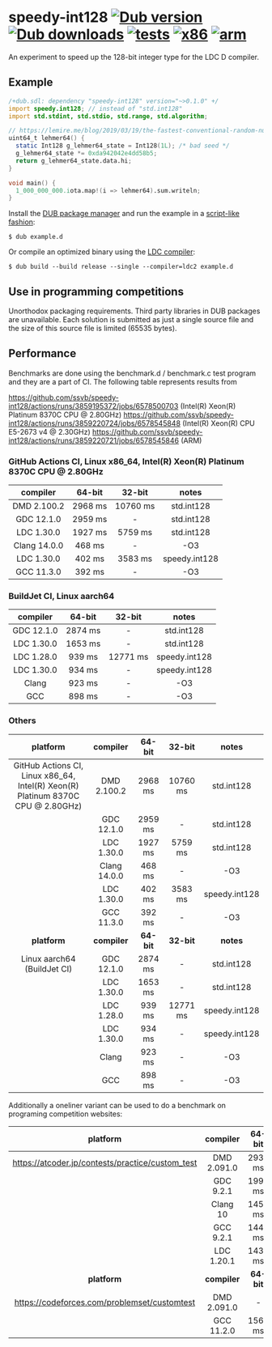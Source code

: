 # speedy-int128 [![Dub version](https://img.shields.io/dub/v/speedy-int128.svg)](https://code.dlang.org/packages/speedy-int128) [![Dub downloads](https://img.shields.io/dub/dt/speedy-int128.svg)](https://code.dlang.org/packages/speedy-int128) [![tests](https://github.com/ssvb/speedy-int128/actions/workflows/tests.yml/badge.svg)](https://github.com/ssvb/speedy-int128/actions/workflows/tests.yml) [![x86](https://github.com/ssvb/speedy-int128/actions/workflows/x86.yml/badge.svg)](https://github.com/ssvb/speedy-int128/actions/workflows/x86.yml) [![arm](https://github.com/ssvb/speedy-int128/actions/workflows/arm.yml/badge.svg)](https://github.com/ssvb/speedy-int128/actions/workflows/arm.yml)

An experiment to speed up the 128-bit integer type for the LDC D compiler.

## Example

```D
/+dub.sdl: dependency "speedy-int128" version="~>0.1.0" +/
import speedy.int128; // instead of "std.int128"
import std.stdint, std.stdio, std.range, std.algorithm;

// https://lemire.me/blog/2019/03/19/the-fastest-conventional-random-number-generator-that-can-pass-big-crush/
uint64_t lehmer64() {
  static Int128 g_lehmer64_state = Int128(1L); /* bad seed */
  g_lehmer64_state *= 0xda942042e4dd58b5;
  return g_lehmer64_state.data.hi;
}

void main() {
  1_000_000_000.iota.map!(i => lehmer64).sum.writeln;
}
```

Install the [DUB package manager](https://github.com/dlang/dub) and run the example in a [script-like fashion](https://dub.pm/advanced_usage):
```
$ dub example.d
```

Or compile an optimized binary using the [LDC compiler](https://github.com/ldc-developers/ldc/releases):
```
$ dub build --build release --single --compiler=ldc2 example.d
```

## Use in programming competitions

Unorthodox packaging requirements. Third party libraries in DUB packages are unavailable.
Each solution is submitted as just a single source file and the size of this source
file is limited (65535 bytes).

## Performance

Benchmarks are done using the benchmark.d / benchmark.c test program and they are a part of CI. The following
table represents results from

https://github.com/ssvb/speedy-int128/actions/runs/3859195372/jobs/6578500703 (Intel(R) Xeon(R) Platinum 8370C CPU @ 2.80GHz)
https://github.com/ssvb/speedy-int128/actions/runs/3859220724/jobs/6578545848 (Intel(R) Xeon(R) CPU E5-2673 v4 @ 2.30GHz)
https://github.com/ssvb/speedy-int128/actions/runs/3859220721/jobs/6578545846 (ARM)

### GitHub Actions CI, Linux x86_64, Intel(R) Xeon(R) Platinum 8370C CPU @ 2.80GHz

| compiler       | 64-bit     | 32-bit     | notes                        |
|:--------------:|:----------:|:----------:|:----------------------------:|
| DMD 2.100.2    | 2968 ms    | 10760 ms   | std.int128                   |
| GDC 12.1.0     | 2959 ms    | -          | std.int128                   |
| LDC 1.30.0     | 1927 ms    | 5759 ms    | std.int128                   |
| Clang 14.0.0   | 468 ms     | -          | -O3                          |
| LDC 1.30.0     | 402 ms     | 3583 ms    | speedy.int128                |
| GCC 11.3.0     | 392 ms     | -          | -O3                          |

### BuildJet CI, Linux aarch64 

| compiler       | 64-bit     | 32-bit     | notes                        |
|:--------------:|:----------:|:----------:|:----------------------------:|
| GDC 12.1.0     | 2874 ms    | -          | std.int128                   |
| LDC 1.30.0     | 1653 ms    | -          | std.int128                   |
| LDC 1.28.0     | 939 ms     | 12771 ms   | speedy.int128                |
| LDC 1.30.0     | 934 ms     | -          | speedy.int128                |
| Clang          | 923 ms     | -          | -O3                          |
| GCC            | 898 ms     | -          | -O3                          |


### Others

| platform                                         | compiler       | 64-bit     | 32-bit     | notes                        |
|:------------------------------------------------:|:--------------:|:----------:|:----------:|:----------------------------:|
| GitHub Actions CI, Linux x86_64, Intel(R) Xeon(R) Platinum 8370C CPU @ 2.80GHz)                 | DMD 2.100.2    | 2968 ms    | 10760 ms   | std.int128                   |
|                                                  | GDC 12.1.0     | 2959 ms    | -          | std.int128                   |
|                                                  | LDC 1.30.0     | 1927 ms    | 5759 ms    | std.int128                   |
|                                                  | Clang 14.0.0   | 468 ms     | -          | -O3                          |
|                                                  | LDC 1.30.0     | 402 ms     | 3583 ms    | speedy.int128                |
|                                                  | GCC 11.3.0     | 392 ms     | -          | -O3                          |
| **platform**                                     | **compiler**   | **64-bit** | **32-bit** | **notes**                    |
| Linux aarch64 (BuildJet CI)                      | GDC 12.1.0     | 2874 ms    | -          | std.int128                   |
|                                                  | LDC 1.30.0     | 1653 ms    | -          | std.int128                   |
|                                                  | LDC 1.28.0     | 939 ms     | 12771 ms   | speedy.int128                |
|                                                  | LDC 1.30.0     | 934 ms     | -          | speedy.int128                |
|                                                  | Clang          | 923 ms     | -          | -O3                          |
|                                                  | GCC            | 898 ms     | -          | -O3                          |

Additionally a oneliner variant can be used to do a benchmark on programing competition websites:

| platform                                         | compiler       | 64-bit     | 32-bit     | notes                        |
|:------------------------------------------------:|:--------------:|:----------:|:----------:|:----------------------------:|
| https://atcoder.jp/contests/practice/custom_test | DMD 2.091.0    | 2938 ms    | -          | speedy.int128 oneliner       |
|                                                  | GDC 9.2.1      | 1990 ms    | -          | speedy.int128 oneliner       |
|                                                  | Clang 10       | 1453 ms    | -          |                              |
|                                                  | GCC 9.2.1      | 1440 ms    | -          |                              |
|                                                  | LDC 1.20.1     | 1437 ms    | -          | speedy.int128 oneliner       |
| **platform**                                     | **compiler**   | **64-bit** | **32-bit** | **notes**                    |
| https://codeforces.com/problemset/customtest     | DMD 2.091.0    | -          | 9032 ms    | speedy.int128 oneliner       |
|                                                  | GCC 11.2.0     | 1560 ms    | -          |                              |

